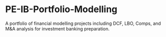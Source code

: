 # PE-IB-Portfolio-Modelling
A portfolio of financial modelling projects including DCF, LBO, Comps, and M&amp;A analysis for investment banking preparation.
